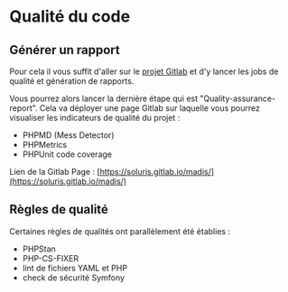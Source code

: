 Qualité du code
===============

## Générer un rapport

Pour cela il vous suffit d'aller sur le [projet Gitlab](https://gitlab.com/soluris/madis/pipelines)
et d'y lancer les jobs de qualité et génération de rapports.

Vous pourrez alors lancer la dernière étape qui est "Quality-assurance-report".
Cela va déployer une page Gitlab sur laquelle vous pourrez visualiser les indicateurs de qualité du projet :
- PHPMD (Mess Detector)
- PHPMetrics
- PHPUnit code coverage

Lien de la Gitlab Page : [https://soluris.gitlab.io/madis/](https://soluris.gitlab.io/madis/)

## Règles de qualité

Certaines règles de qualités ont parallèlement été établies :
- PHPStan
- PHP-CS-FIXER
- lint de fichiers YAML et PHP
- check de sécurité Symfony
